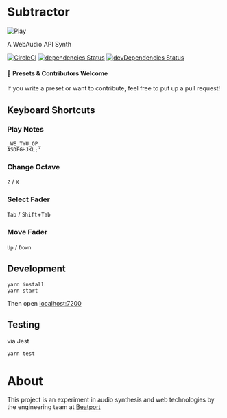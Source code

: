 # Subtractor

[![Play](https://img.shields.io/badge/launch-subtractor-green.svg?longCache=true&style=for-the-badge)](https://subtractor.netlify.com/)

A WebAudio API Synth

[![CircleCI](https://circleci.com/gh/jsakas/Subtractor/tree/master.svg?style=shield)](https://circleci.com/gh/jsakas/Subtractor/tree/master) [![dependencies Status](https://david-dm.org/jsakas/Subtractor/status.svg?style=shield)](https://david-dm.org/jsakas/Subtractor) [![devDependencies Status](https://david-dm.org/jsakas/Subtractor/dev-status.svg)](https://david-dm.org/jsakas/Subtractor?type=dev)

#### 🎼 Presets & Contributors Welcome

If you write a preset or want to contribute, feel free to put up a pull request!

## Keyboard Shortcuts

### Play Notes
```
_WE_TYU_OP_
ASDFGHJKL;'
```

### Change Octave
`Z` / `X`

### Select Fader

`Tab` / `Shift`+`Tab`

### Move Fader

`Up` / `Down`

## Development

```shell
yarn install
yarn start
```

Then open [localhost:7200](http://localhost:7200/)

## Testing

via Jest

```shell
yarn test
```

# About

This project is an experiment in audio synthesis and web technologies by the engineering team at [Beatport](https://www.beatport.com)
